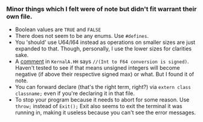 ### Minor things which I felt were of note but didn't fit warrant their own file.

- Boolean values are `TRUE` and `FALSE`
- There does not seem to be any enums. Use `#defines`.
- You 'should' use U64/I64 instead as operations on smaller sizes are just expanded to that. Though, personally, I use the lower sizes for clarities sake.
- A [comment](https://github.com/minexew/TempleOS/blob/1dd8859b7803355f41d75222d01ed42d5dda057f/Kernel/KernelA.HH#L43) in `KernalA.HH` says `//(Int to F64 conversion is signed)`. Haven't tested to see if that means unsigned integers will become negative (if above their respective signed max) or what. But I found it of note.
- You can forward declare (that's the right term, right?) via `extern class classname;` even if you're declaring it in that file.
- To stop your program because it needs to abort for some reason. Use `throw;` instead of `Exit();` Exit also seems to exit the terminal it was running in, making it useless because you can't see the error messages.